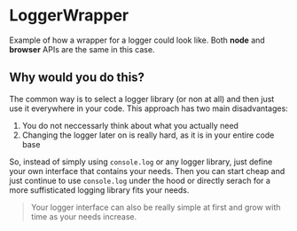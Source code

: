 # LoggerWrapper

Example of how a wrapper for a logger could look like.
Both **node** and **browser** APIs are the same in this case.

## Why would you do this?

The common way is to select a logger library (or non at all) and then just use it everywhere in your code.
This approach has two main disadvantages:

1. You do not neccessarly think about what you actually need
2. Changing the logger later on is really hard, as it is in your entire code base

So, instead of simply using `console.log` or any logger library, just define your own interface that contains your needs.
Then you can start cheap and just continue to use `console.log` under the hood or directly serach for a more suffisticated logging library fits your needs.

> Your logger interface can also be really simple at first and grow with time as your needs increase.
